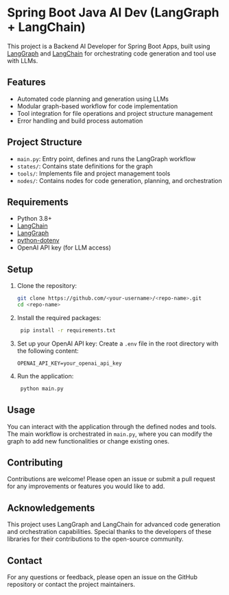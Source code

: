 # Spring Boot Java AI Dev (LangGraph + LangChain)

This project is a Backend AI Developer for Spring Boot Apps, built using [LangGraph](https://github.com/langchain-ai/langgraph) and [LangChain](https://github.com/langchain-ai/langchain) for orchestrating code generation and tool use with LLMs.

## Features

- Automated code planning and generation using LLMs
- Modular graph-based workflow for code implementation
- Tool integration for file operations and project structure management
- Error handling and build process automation

## Project Structure

- `main.py`: Entry point, defines and runs the LangGraph workflow
- `states/`: Contains state definitions for the graph
- `tools/`: Implements file and project management tools
- `nodes/`: Contains nodes for code generation, planning, and orchestration

## Requirements

- Python 3.8+
- [LangChain](https://github.com/langchain-ai/langchain)
- [LangGraph](https://github.com/langchain-ai/langgraph)
- [python-dotenv](https://pypi.org/project/python-dotenv/)
- OpenAI API key (for LLM access)

## Setup

1. Clone the repository:
   ```bash
   git clone https://github.com/<your-username>/<repo-name>.git
   cd <repo-name>

2. Install the required packages:
   ```bash
    pip install -r requirements.txt
    ```
3. Set up your OpenAI API key:
   Create a `.env` file in the root directory with the following content:
   ```plaintext
   OPENAI_API_KEY=your_openai_api_key
   ```
4. Run the application:
   ```bash
    python main.py
    ```
## Usage
You can interact with the application through the defined nodes and tools. The main workflow is orchestrated in `main.py`, where you can modify the graph to add new functionalities or change existing ones.

## Contributing
Contributions are welcome! Please open an issue or submit a pull request for any improvements or features you would like to add.

## Acknowledgements
This project uses LangGraph and LangChain for advanced code generation and orchestration capabilities. Special thanks to the developers of these libraries for their contributions to the open-source community.

## Contact
For any questions or feedback, please open an issue on the GitHub repository or contact the project maintainers.
